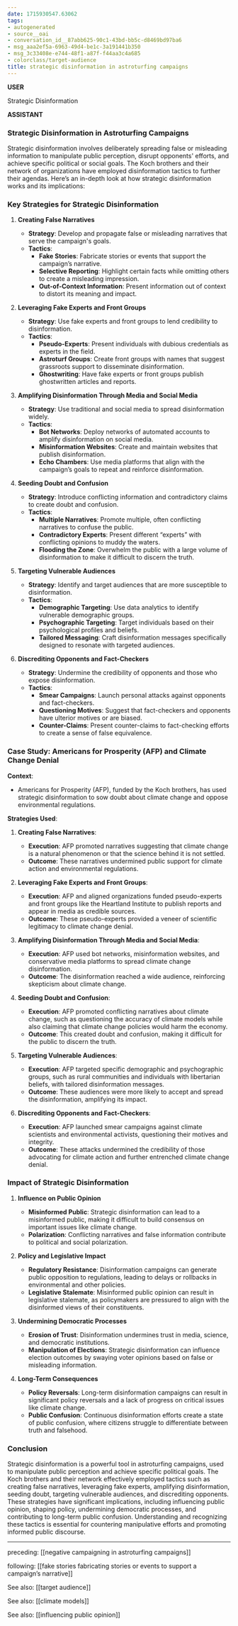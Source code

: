 ```yaml
---
date: 1715930547.63062
tags:
- autogenerated
- source__oai
- conversation_id__87abb625-90c1-43bd-bb5c-d8469bd97ba6
- msg_aaa2ef5a-6963-49d4-be1c-3a191441b350
- msg_3c33408e-e744-48f1-a87f-f44aa3c4a685
- colorclass/target-audience
title: strategic disinformation in astroturfing campaigns
---
```


**USER**

Strategic Disinformation


**ASSISTANT**

### Strategic Disinformation in Astroturfing Campaigns

Strategic disinformation involves deliberately spreading false or misleading information to manipulate public perception, disrupt opponents' efforts, and achieve specific political or social goals. The Koch brothers and their network of organizations have employed disinformation tactics to further their agendas. Here’s an in-depth look at how strategic disinformation works and its implications:

### Key Strategies for Strategic Disinformation

1. **Creating False Narratives**
   - **Strategy**: Develop and propagate false or misleading narratives that serve the campaign's goals.
   - **Tactics**:
     - **Fake Stories**: Fabricate stories or events that support the campaign’s narrative.
     - **Selective Reporting**: Highlight certain facts while omitting others to create a misleading impression.
     - **Out-of-Context Information**: Present information out of context to distort its meaning and impact.

2. **Leveraging Fake Experts and Front Groups**
   - **Strategy**: Use fake experts and front groups to lend credibility to disinformation.
   - **Tactics**:
     - **Pseudo-Experts**: Present individuals with dubious credentials as experts in the field.
     - **Astroturf Groups**: Create front groups with names that suggest grassroots support to disseminate disinformation.
     - **Ghostwriting**: Have fake experts or front groups publish ghostwritten articles and reports.

3. **Amplifying Disinformation Through Media and Social Media**
   - **Strategy**: Use traditional and social media to spread disinformation widely.
   - **Tactics**:
     - **Bot Networks**: Deploy networks of automated accounts to amplify disinformation on social media.
     - **Misinformation Websites**: Create and maintain websites that publish disinformation.
     - **Echo Chambers**: Use media platforms that align with the campaign’s goals to repeat and reinforce disinformation.

4. **Seeding Doubt and Confusion**
   - **Strategy**: Introduce conflicting information and contradictory claims to create doubt and confusion.
   - **Tactics**:
     - **Multiple Narratives**: Promote multiple, often conflicting narratives to confuse the public.
     - **Contradictory Experts**: Present different “experts” with conflicting opinions to muddy the waters.
     - **Flooding the Zone**: Overwhelm the public with a large volume of disinformation to make it difficult to discern the truth.

5. **Targeting Vulnerable Audiences**
   - **Strategy**: Identify and target audiences that are more susceptible to disinformation.
   - **Tactics**:
     - **Demographic Targeting**: Use data analytics to identify vulnerable demographic groups.
     - **Psychographic Targeting**: Target individuals based on their psychological profiles and beliefs.
     - **Tailored Messaging**: Craft disinformation messages specifically designed to resonate with targeted audiences.

6. **Discrediting Opponents and Fact-Checkers**
   - **Strategy**: Undermine the credibility of opponents and those who expose disinformation.
   - **Tactics**:
     - **Smear Campaigns**: Launch personal attacks against opponents and fact-checkers.
     - **Questioning Motives**: Suggest that fact-checkers and opponents have ulterior motives or are biased.
     - **Counter-Claims**: Present counter-claims to fact-checking efforts to create a sense of false equivalence.

### Case Study: Americans for Prosperity (AFP) and Climate Change Denial

**Context**:
- Americans for Prosperity (AFP), funded by the Koch brothers, has used strategic disinformation to sow doubt about climate change and oppose environmental regulations.

**Strategies Used**:
1. **Creating False Narratives**:
   - **Execution**: AFP promoted narratives suggesting that climate change is a natural phenomenon or that the science behind it is not settled.
   - **Outcome**: These narratives undermined public support for climate action and environmental regulations.

2. **Leveraging Fake Experts and Front Groups**:
   - **Execution**: AFP and aligned organizations funded pseudo-experts and front groups like the Heartland Institute to publish reports and appear in media as credible sources.
   - **Outcome**: These pseudo-experts provided a veneer of scientific legitimacy to climate change denial.

3. **Amplifying Disinformation Through Media and Social Media**:
   - **Execution**: AFP used bot networks, misinformation websites, and conservative media platforms to spread climate change disinformation.
   - **Outcome**: The disinformation reached a wide audience, reinforcing skepticism about climate change.

4. **Seeding Doubt and Confusion**:
   - **Execution**: AFP promoted conflicting narratives about climate change, such as questioning the accuracy of climate models while also claiming that climate change policies would harm the economy.
   - **Outcome**: This created doubt and confusion, making it difficult for the public to discern the truth.

5. **Targeting Vulnerable Audiences**:
   - **Execution**: AFP targeted specific demographic and psychographic groups, such as rural communities and individuals with libertarian beliefs, with tailored disinformation messages.
   - **Outcome**: These audiences were more likely to accept and spread the disinformation, amplifying its impact.

6. **Discrediting Opponents and Fact-Checkers**:
   - **Execution**: AFP launched smear campaigns against climate scientists and environmental activists, questioning their motives and integrity.
   - **Outcome**: These attacks undermined the credibility of those advocating for climate action and further entrenched climate change denial.

### Impact of Strategic Disinformation

1. **Influence on Public Opinion**
   - **Misinformed Public**: Strategic disinformation can lead to a misinformed public, making it difficult to build consensus on important issues like climate change.
   - **Polarization**: Conflicting narratives and false information contribute to political and social polarization.

2. **Policy and Legislative Impact**
   - **Regulatory Resistance**: Disinformation campaigns can generate public opposition to regulations, leading to delays or rollbacks in environmental and other policies.
   - **Legislative Stalemate**: Misinformed public opinion can result in legislative stalemate, as policymakers are pressured to align with the disinformed views of their constituents.

3. **Undermining Democratic Processes**
   - **Erosion of Trust**: Disinformation undermines trust in media, science, and democratic institutions.
   - **Manipulation of Elections**: Strategic disinformation can influence election outcomes by swaying voter opinions based on false or misleading information.

4. **Long-Term Consequences**
   - **Policy Reversals**: Long-term disinformation campaigns can result in significant policy reversals and a lack of progress on critical issues like climate change.
   - **Public Confusion**: Continuous disinformation efforts create a state of public confusion, where citizens struggle to differentiate between truth and falsehood.

### Conclusion

Strategic disinformation is a powerful tool in astroturfing campaigns, used to manipulate public perception and achieve specific political goals. The Koch brothers and their network effectively employed tactics such as creating false narratives, leveraging fake experts, amplifying disinformation, seeding doubt, targeting vulnerable audiences, and discrediting opponents. These strategies have significant implications, including influencing public opinion, shaping policy, undermining democratic processes, and contributing to long-term public confusion. Understanding and recognizing these tactics is essential for countering manipulative efforts and promoting informed public discourse.


---

preceding: [[negative campaigning in astroturfing campaigns]]  


following: [[fake stories fabricating stories or events to support a campaign’s narrative]]

See also: [[target audience]]


See also: [[climate models]]


See also: [[influencing public opinion]]